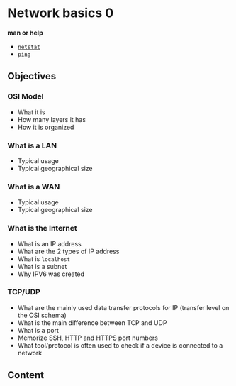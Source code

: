 # Network basics 0

**man or help**
* [``netstat``](https://linux.die.net/man/8/netstat)
* [``ping``](https://linux.die.net/man/8/ping)

## Objectives

### OSI Model
* What it is
* How many layers it has
* How it is organized
### What is a LAN
* Typical usage
* Typical geographical size
### What is a WAN
* Typical usage
* Typical geographical size
### What is the Internet
* What is an IP address
* What are the 2 types of IP address
* What is ``localhost``
* What is a subnet
* Why IPV6 was created
### TCP/UDP
* What are the mainly used data transfer protocols for IP (transfer level on the OSI schema)
* What is the main difference between TCP and UDP
* What is a port
* Memorize SSH, HTTP and HTTPS port numbers
* What tool/protocol is often used to check if a device is connected to a network

## Content

